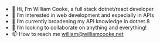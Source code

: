 - 👋 Hi, I’m William Cooke, a full stack dotnet/react developer
- 👀 I’m interested in web development and especially in APIs 
- 🌱 I’m currently broadening my API knowledge in dotnet 8
- 💞️ I’m looking to collaborate on anything and everything!
- 📫 How to reach me william@williamcooke.net

<!---
WillC33/WillC33 is a ✨ special ✨ repository because its `README.md` (this file) appears on your GitHub profile.
You can click the Preview link to take a look at your changes.
--->
